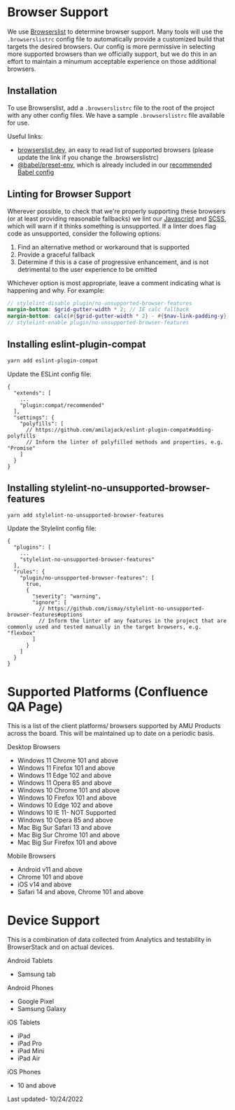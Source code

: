 # Browser Support

We use [Browserslist](https://github.com/browserslist/browserslist) to determine browser support. Many tools will use the `.browserslistrc` config file to automatically provide a customized build that targets the desired browsers. Our config is more permissive in selecting more supported browsers than we officially support, but we do this in an effort to maintain a minumum acceptable experience on those additional browsers.

## Installation

To use Browserslist, add a `.browserslistrc` file to the root of the project with any other config files. We have a sample `.browserslistrc` file available for use.

Useful links:

- [browserslist.dev](https://browserslist.dev/?q=Pj0gMSUgYW5kIGxhc3QgMyBtYWpvciB2ZXJzaW9ucywgbm90IElFIDExLCBub3Qgb3BfbWluaSBhbGwsIG5vdCBkZWFkLCBtYWludGFpbmVkIG5vZGUgdmVyc2lvbnM%3D), an easy to read list of supported browsers (please update the link if you change the .browserslistrc)
- [@babel/preset-env](https://babeljs.io/docs/en/next/babel-preset-env.html), which is already included in our [recommended Babel config](https://github.com/Andrews-McMeel-Universal/amu-code_standards/tree/production/javascript/es6/transpilers)

## Linting for Browser Support

Wherever possible, to check that we're properly supporting these browsers (or at least providing reasonable fallbacks) we lint our [Javascript](https://github.com/amilajack/eslint-plugin-compat) and [SCSS](https://github.com/ismay/stylelint-no-unsupported-browser-features), which will warn if it thinks something is unsupported. If a linter does flag code as unsupported, consider the following options:

1. Find an alternative method or workaround that is supported
2. Provide a graceful fallback
3. Determine if this is a case of progressive enhancement, and is not detrimental to the user experience to be omitted

Whichever option is most appropriate, leave a comment indicating what is happening and why. For example:

```scss
// stylelint-disable plugin/no-unsupported-browser-features
margin-bottom: $grid-gutter-width * 2; // IE calc fallback
margin-bottom: calc(#{$grid-gutter-width * 2} - #{$nav-link-padding-y});
// stylelint-enable plugin/no-unsupported-browser-features
```

## Installing eslint-plugin-compat

```bash
yarn add eslint-plugin-compat
```

Update the ESLint config file:

```
{
  "extends": [
    ...
    "plugin:compat/recommended"
  ],
  "settings": {
    "polyfills": [
      // https://github.com/amilajack/eslint-plugin-compat#adding-polyfills
      // Inform the linter of polyfilled methods and properties, e.g. "Promise"
    ]
  }
}
```

## Installing stylelint-no-unsupported-browser-features

```bash
yarn add stylelint-no-unsupported-browser-features
```

Update the Stylelint config file:

```
{
  "plugins": [
    ...
    "stylelint-no-unsupported-browser-features"
  ],
  "rules": {
    "plugin/no-unsupported-browser-features": [
      true,
      {
        "severity": "warning",
        "ignore": [
          // https://github.com/ismay/stylelint-no-unsupported-browser-features#options
          // Inform the linter of any features in the project that are commonly used and tested manually in the target browsers, e.g. "flexbox"
        ]
      }
    ]
  }
}
```

# Supported Platforms (Confluence QA Page)

This is a list of the client platforms/ browsers supported by AMU Products across the board. This will be maintained up to date on a periodic basis.

Desktop Browsers

- Windows 11 Chrome 101 and above
- Windows 11 Firefox 101 and above
- Windows 11 Edge 102 and above
- Windows 11 Opera 85 and above
- Windows 10 Chrome 101 and above
- Windows 10 Firefox 101 and above
- Windows 10 Edge 102 and above
- Windows 10 IE 11- NOT Supported
- Windows 10 Opera 85 and above
- Mac Big Sur Safari 13 and above
- Mac Big Sur Chrome 101 and above
- Mac Big Sur Firefox 101 and above

Mobile Browsers

- Android v11 and above
- Chrome 101 and above
- iOS v14 and above
- Safari 14 and above, Chrome 101 and above

# Device Support

This is a combination of data collected from Analytics and testability in BrowserStack and on actual devices.

Android Tablets
- Samsung tab

Android Phones
- Google Pixel
- Samsung Galaxy

iOS Tablets
- iPad
- iPad Pro
- iPad Mini
- iPad Air

iOS Phones
- 10 and above

Last updated- 10/24/2022
